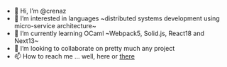 - 👋 Hi, I’m @crenaz
- 👀 I’m interested in languages ~distributed systems development using micro-service architecture~
- 🌱 I’m currently learning OCaml ~Webpack5, Solid.js, React18 and Next13~
- 💞️ I’m looking to collaborate on pretty much any project
- 📫 How to reach me ... well, here or [there](https://agustincrespo.com)

<!---
crenaz/crenaz is a ✨ special ✨ repository because its `README.md` (this file) appears on your GitHub profile.
You can click the Preview link to take a look at your changes.
--->
